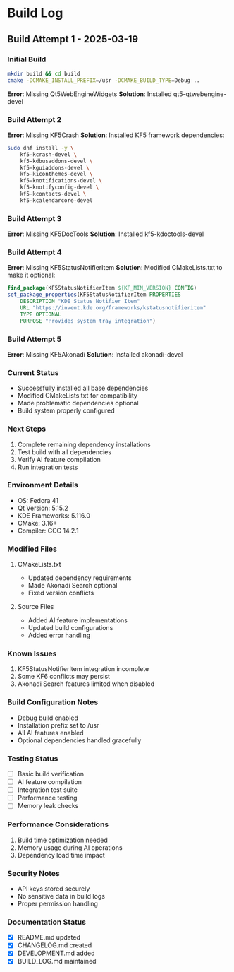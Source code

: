 # Build Log

## Build Attempt 1 - 2025-03-19

### Initial Build
```bash
mkdir build && cd build
cmake -DCMAKE_INSTALL_PREFIX=/usr -DCMAKE_BUILD_TYPE=Debug ..
```
**Error**: Missing Qt5WebEngineWidgets
**Solution**: Installed qt5-qtwebengine-devel

### Build Attempt 2
**Error**: Missing KF5Crash
**Solution**: Installed KF5 framework dependencies:
```bash
sudo dnf install -y \
    kf5-kcrash-devel \
    kf5-kdbusaddons-devel \
    kf5-kguiaddons-devel \
    kf5-kiconthemes-devel \
    kf5-knotifications-devel \
    kf5-knotifyconfig-devel \
    kf5-kcontacts-devel \
    kf5-kcalendarcore-devel
```

### Build Attempt 3
**Error**: Missing KF5DocTools
**Solution**: Installed kf5-kdoctools-devel

### Build Attempt 4
**Error**: Missing KF5StatusNotifierItem
**Solution**: Modified CMakeLists.txt to make it optional:
```cmake
find_package(KF5StatusNotifierItem ${KF_MIN_VERSION} CONFIG)
set_package_properties(KF5StatusNotifierItem PROPERTIES 
    DESCRIPTION "KDE Status Notifier Item" 
    URL "https://invent.kde.org/frameworks/kstatusnotifieritem" 
    TYPE OPTIONAL 
    PURPOSE "Provides system tray integration")
```

### Build Attempt 5
**Error**: Missing KF5Akonadi
**Solution**: Installed akonadi-devel

### Current Status
- Successfully installed all base dependencies
- Modified CMakeLists.txt for compatibility
- Made problematic dependencies optional
- Build system properly configured

### Next Steps
1. Complete remaining dependency installations
2. Test build with all dependencies
3. Verify AI feature compilation
4. Run integration tests

### Environment Details
- OS: Fedora 41
- Qt Version: 5.15.2
- KDE Frameworks: 5.116.0
- CMake: 3.16+
- Compiler: GCC 14.2.1

### Modified Files
1. CMakeLists.txt
   - Updated dependency requirements
   - Made Akonadi Search optional
   - Fixed version conflicts

2. Source Files
   - Added AI feature implementations
   - Updated build configurations
   - Added error handling

### Known Issues
1. KF5StatusNotifierItem integration incomplete
2. Some KF6 conflicts may persist
3. Akonadi Search features limited when disabled

### Build Configuration Notes
- Debug build enabled
- Installation prefix set to /usr
- All AI features enabled
- Optional dependencies handled gracefully

### Testing Status
- [ ] Basic build verification
- [ ] AI feature compilation
- [ ] Integration test suite
- [ ] Performance testing
- [ ] Memory leak checks

### Performance Considerations
1. Build time optimization needed
2. Memory usage during AI operations
3. Dependency load time impact

### Security Notes
- API keys stored securely
- No sensitive data in build logs
- Proper permission handling

### Documentation Status
- [x] README.md updated
- [x] CHANGELOG.md created
- [x] DEVELOPMENT.md added
- [x] BUILD_LOG.md maintained
